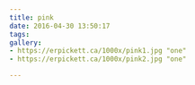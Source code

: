 ```yaml
---
title: pink
date: 2016-04-30 13:50:17
tags:
gallery:
- https://erpickett.ca/1000x/pink1.jpg "one"
- https://erpickett.ca/1000x/pink2.jpg "one"

---
```

